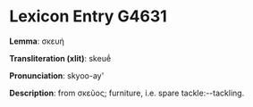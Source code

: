 # Lexicon Entry G4631

**Lemma**: σκευή

**Transliteration (xlit)**: skeuḗ

**Pronunciation**: skyoo-ay'

**Description**:
from σκεῦος; furniture, i.e. spare tackle:--tackling.
